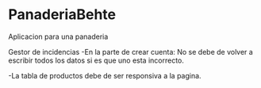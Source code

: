 # PanaderiaBehte
Aplicacion para una panaderia

Gestor de incidencias
-En la parte de crear cuenta: No se debe de volver a escribir todos los datos si es que uno esta incorrecto.

-La tabla de productos debe de ser responsiva a la pagina. 

